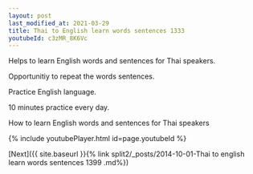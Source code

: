 ```yaml
---
layout: post
last_modified_at: 2021-03-29
title: Thai to English learn words sentences 1333 
youtubeId: c3zMR_8K6Vc
---
```

 
 
Helps to learn English words and sentences for Thai speakers.

Opportunitiy to repeat the words sentences. 

Practice English language. 
 
10 minutes practice every day. 
 
How to learn English words and sentences for Thai speakers 
 
{% include youtubePlayer.html id=page.youtubeId %}
 
 
[Next]({{ site.baseurl }}{% link  split2/_posts/2014-10-01-Thai to english learn words sentences 1399 .md%})
 

